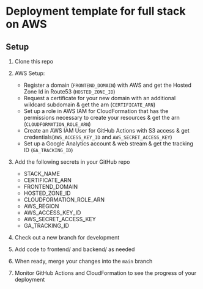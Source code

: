 # Deployment template for full stack on AWS

## Setup

1. Clone this repo

2. AWS Setup:
    - Register a domain (`FRONTEND_DOMAIN`) with AWS and get the Hosted Zone Id in Route53 (`HOSTED_ZONE_ID`)
    - Request a certificate for your new domain with an additional wildcard subdomain & get the arn (`CERTIFICATE_ARN`)
    - Set up a role in AWS IAM for CloudFormation that has the permissions necessary to create your resources & get the arn (`CLOUDFORMATION_ROLE_ARN`)
    - Create an AWS IAM User for GitHub Actions with S3 access & get credentials(`AWS_ACCESS_KEY_ID` and `AWS_SECRET_ACCESS_KEY`)
    - Set up a Google Analytics account & web stream & get the tracking ID (`GA_TRACKING_ID`)

3. Add the following secrets in your GitHub repo
    - STACK_NAME
    - CERTIFICATE_ARN
    - FRONTEND_DOMAIN
    - HOSTED_ZONE_ID
    - CLOUDFORMATION_ROLE_ARN
    - AWS_REGION
    - AWS_ACCESS_KEY_ID
    - AWS_SECRET_ACCESS_KEY
    - GA_TRACKING_ID

4. Check out a new branch for development

5. Add code to frontend/ and backend/ as needed

6. When ready, merge your changes into the `main` branch

7. Monitor GitHub Actions and CloudFormation to see the progress of your deployment
